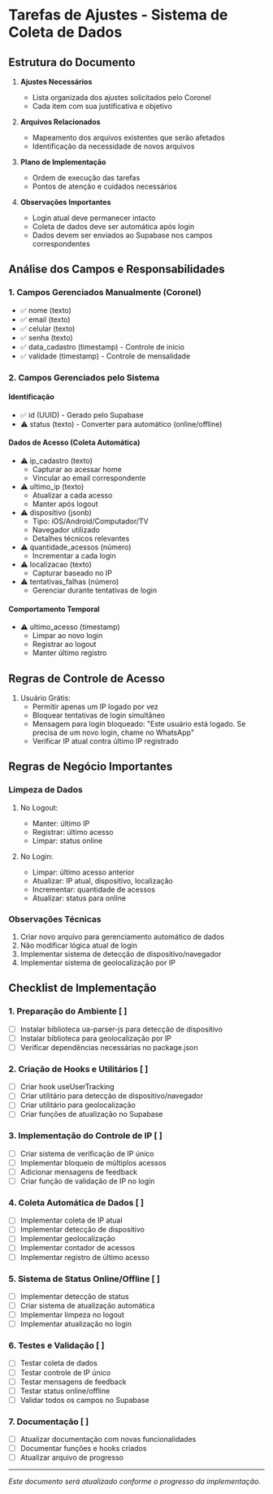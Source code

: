 # Tarefas de Ajustes - Sistema de Coleta de Dados

## Estrutura do Documento
1. **Ajustes Necessários**
   - Lista organizada dos ajustes solicitados pelo Coronel
   - Cada item com sua justificativa e objetivo

2. **Arquivos Relacionados**
   - Mapeamento dos arquivos existentes que serão afetados
   - Identificação da necessidade de novos arquivos

3. **Plano de Implementação**
   - Ordem de execução das tarefas
   - Pontos de atenção e cuidados necessários

4. **Observações Importantes**
   - Login atual deve permanecer intacto
   - Coleta de dados deve ser automática após login
   - Dados devem ser enviados ao Supabase nos campos correspondentes

## Análise dos Campos e Responsabilidades

### 1. Campos Gerenciados Manualmente (Coronel)
- ✅ nome (texto)
- ✅ email (texto)
- ✅ celular (texto)
- ✅ senha (texto)
- ✅ data_cadastro (timestamp) - Controle de início
- ✅ validade (timestamp) - Controle de mensalidade

### 2. Campos Gerenciados pelo Sistema
#### Identificação
- ✅ id (UUID) - Gerado pelo Supabase
- ⚠️ status (texto) - Converter para automático (online/offline)

#### Dados de Acesso (Coleta Automática)
- ⚠️ ip_cadastro (texto)
  - Capturar ao acessar home
  - Vincular ao email correspondente
- ⚠️ ultimo_ip (texto)
  - Atualizar a cada acesso
  - Manter após logout
- ⚠️ dispositivo (jsonb)
  - Tipo: iOS/Android/Computador/TV
  - Navegador utilizado
  - Detalhes técnicos relevantes
- ⚠️ quantidade_acessos (número)
  - Incrementar a cada login
- ⚠️ localizacao (texto)
  - Capturar baseado no IP
- ⚠️ tentativas_falhas (número)
  - Gerenciar durante tentativas de login

#### Comportamento Temporal
- ⚠️ ultimo_acesso (timestamp)
  - Limpar ao novo login
  - Registrar ao logout
  - Manter último registro

## Regras de Controle de Acesso
1. Usuário Grátis:
   - Permitir apenas um IP logado por vez
   - Bloquear tentativas de login simultâneo
   - Mensagem para login bloqueado: "Este usuário está logado. Se precisa de um novo login, chame no WhatsApp"
   - Verificar IP atual contra último IP registrado

## Regras de Negócio Importantes

### Limpeza de Dados
1. No Logout:
   - Manter: último IP
   - Registrar: último acesso
   - Limpar: status online

2. No Login:
   - Limpar: último acesso anterior
   - Atualizar: IP atual, dispositivo, localização
   - Incrementar: quantidade de acessos
   - Atualizar: status para online

### Observações Técnicas
1. Criar novo arquivo para gerenciamento automático de dados
2. Não modificar lógica atual de login
3. Implementar sistema de detecção de dispositivo/navegador
4. Implementar sistema de geolocalização por IP

## Checklist de Implementação

### 1. Preparação do Ambiente [ ]
- [ ] Instalar biblioteca ua-parser-js para detecção de dispositivo
- [ ] Instalar biblioteca para geolocalização por IP
- [ ] Verificar dependências necessárias no package.json

### 2. Criação de Hooks e Utilitários [ ]
- [ ] Criar hook useUserTracking
- [ ] Criar utilitário para detecção de dispositivo/navegador
- [ ] Criar utilitário para geolocalização
- [ ] Criar funções de atualização no Supabase

### 3. Implementação do Controle de IP [ ]
- [ ] Criar sistema de verificação de IP único
- [ ] Implementar bloqueio de múltiplos acessos
- [ ] Adicionar mensagens de feedback
- [ ] Criar função de validação de IP no login

### 4. Coleta Automática de Dados [ ]
- [ ] Implementar coleta de IP atual
- [ ] Implementar detecção de dispositivo
- [ ] Implementar geolocalização
- [ ] Implementar contador de acessos
- [ ] Implementar registro de último acesso

### 5. Sistema de Status Online/Offline [ ]
- [ ] Implementar detecção de status
- [ ] Criar sistema de atualização automática
- [ ] Implementar limpeza no logout
- [ ] Implementar atualização no login

### 6. Testes e Validação [ ]
- [ ] Testar coleta de dados
- [ ] Testar controle de IP único
- [ ] Testar mensagens de feedback
- [ ] Testar status online/offline
- [ ] Validar todos os campos no Supabase

### 7. Documentação [ ]
- [ ] Atualizar documentação com novas funcionalidades
- [ ] Documentar funções e hooks criados
- [ ] Atualizar arquivo de progresso

---
*Este documento será atualizado conforme o progresso da implementação.*